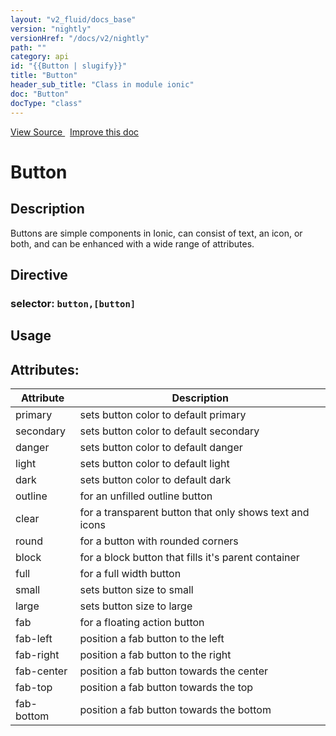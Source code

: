 ```yaml
---
layout: "v2_fluid/docs_base"
version: "nightly"
versionHref: "/docs/v2/nightly"
path: ""
category: api
id: "{{Button | slugify}}"
title: "Button"
header_sub_title: "Class in module ionic"
doc: "Button"
docType: "class"
---
```





<div class="improve-docs">
  <a href='http://github.com/driftyco/ionic2/tree/master/ionic/components/button/button.ts#L2'>
    View Source
  </a>
  &nbsp;
  <a href='http://github.com/driftyco/ionic2/edit/master/ionic/components/button/button.ts#L2'>
    Improve this doc
  </a>

  <!-- TODO(drewrygh, perrygovier): render this block in the correct location, markup identical to component docs -->

</div>




<h1 class="api-title">


Button






</h1>






<h2>Description</h2>

<p>Buttons are simple components in Ionic, can consist of text, an icon, or both, and can be enhanced with a wide range of attributes.</p>


<h2>Directive</h2>
<h3>selector: <code>button,[button]</code></h3>
<h2>Usage</h2>




<h2>Attributes:</h2>
<table class="table" style="margin:0;">
<thead>
<tr>
<th>Attribute</th>









































<th>Description</th>
</tr>
</thead>
<tbody>

<tr>
<td>
primary
</td>



<td>
sets button color to default primary
</td>
</tr>

<tr>
<td>
secondary
</td>



<td>
sets button color to default secondary
</td>
</tr>

<tr>
<td>
danger
</td>



<td>
sets button color to default danger
</td>
</tr>

<tr>
<td>
light
</td>



<td>
sets button color to default light
</td>
</tr>

<tr>
<td>
dark
</td>



<td>
sets button color to default dark
</td>
</tr>

<tr>
<td>
outline
</td>



<td>
for an unfilled outline button
</td>
</tr>

<tr>
<td>
clear
</td>



<td>
for a transparent button that only shows text and icons
</td>
</tr>

<tr>
<td>
round
</td>



<td>
for a button with rounded corners
</td>
</tr>

<tr>
<td>
block
</td>



<td>
for a block button that fills it's parent container
</td>
</tr>

<tr>
<td>
full
</td>



<td>
for a full width button
</td>
</tr>

<tr>
<td>
small
</td>



<td>
sets button size to small
</td>
</tr>

<tr>
<td>
large
</td>



<td>
sets button size to large
</td>
</tr>

<tr>
<td>
fab
</td>



<td>
for a floating action button
</td>
</tr>

<tr>
<td>
fab-left
</td>



<td>
position a fab button to the left
</td>
</tr>

<tr>
<td>
fab-right
</td>



<td>
position a fab button to the right
</td>
</tr>

<tr>
<td>
fab-center
</td>



<td>
position a fab button towards the center
</td>
</tr>

<tr>
<td>
fab-top
</td>



<td>
position a fab button towards the top
</td>
</tr>

<tr>
<td>
fab-bottom
</td>



<td>
position a fab button towards the bottom
</td>
</tr>

</tbody>
</table>
<!-- end content block -->


<!-- end body block -->


